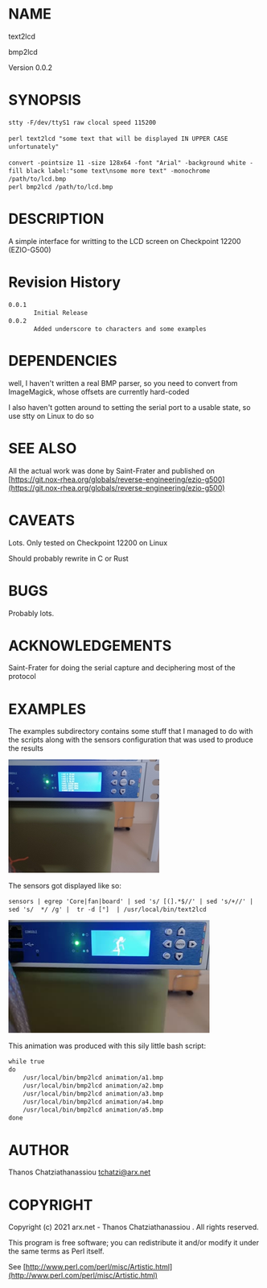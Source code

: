 # NAME

text2lcd

bmp2lcd

Version 0.0.2

# SYNOPSIS

    stty -F/dev/ttyS1 raw clocal speed 115200

    perl text2lcd "some text that will be displayed IN UPPER CASE unfortunately"
    
    convert -pointsize 11 -size 128x64 -font "Arial" -background white -fill black label:"some text\nsome more text" -monochrome /path/to/lcd.bmp
    perl bmp2lcd /path/to/lcd.bmp

# DESCRIPTION

A simple interface for writting to the LCD screen on Checkpoint 12200
(EZIO-G500) 

# Revision History

    0.0.1
           Initial Release
    0.0.2
           Added underscore to characters and some examples

# DEPENDENCIES

well, I haven't written a real BMP parser, so you need to convert from ImageMagick, whose offsets are currently 
hard-coded

I also haven't gotten around to setting the serial port to a usable state, so use stty on Linux to do so

# SEE ALSO

All the actual work was done by Saint-Frater and published on [https://git.nox-rhea.org/globals/reverse-engineering/ezio-g500](https://git.nox-rhea.org/globals/reverse-engineering/ezio-g500)

# CAVEATS

Lots. Only tested on Checkpoint 12200 on Linux

Should probably rewrite in C or Rust

# BUGS

Probably lots.

# ACKNOWLEDGEMENTS

Saint-Frater for doing the serial capture and deciphering most of the protocol

# EXAMPLES

The examples subdirectory contains some stuff that I managed to do with the scripts
along with the sensors configuration that was used to produce the results

[![sensors](images/sensors_small.jpg)](images/sensors.jpg)

The sensors got displayed like so:

    sensors | egrep 'Core|fan|board' | sed 's/ [(].*$//' | sed 's/+//' | sed 's/  */ /g' |  tr -d [°]  | /usr/local/bin/text2lcd

[![animation](images/animation_small.jpg)](images/animation_small.mp4 "animation")

This animation was produced with this sily little bash script:

    while true
    do 
        /usr/local/bin/bmp2lcd animation/a1.bmp
        /usr/local/bin/bmp2lcd animation/a2.bmp 
        /usr/local/bin/bmp2lcd animation/a3.bmp 
        /usr/local/bin/bmp2lcd animation/a4.bmp
        /usr/local/bin/bmp2lcd animation/a5.bmp
    done

# AUTHOR

Thanos Chatziathanassiou <tchatzi@arx.net>

# COPYRIGHT

Copyright (c) 2021 arx.net - Thanos Chatziathanassiou . All rights reserved.

This program is free software; you can redistribute it and/or
modify it under the same terms as Perl itself.

See [http://www.perl.com/perl/misc/Artistic.html](http://www.perl.com/perl/misc/Artistic.html)
